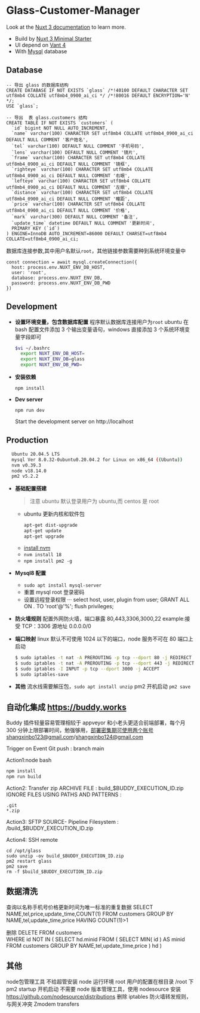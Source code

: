# Glass-Customer-Manager

Look at the [Nuxt 3 documentation](https://nuxt.com/docs/getting-started/introduction) to learn more.

- Build by [Nuxt 3 Minimal Starter](https://nuxt.new/)
- UI depend on [Vant 4](https://vant-ui.github.io/vant/#/zh-CN)
- With [Mysql]() database

## Database

```
-- 导出 glass 的数据库结构
CREATE DATABASE IF NOT EXISTS `glass` /*!40100 DEFAULT CHARACTER SET utf8mb4 COLLATE utf8mb4_0900_ai_ci */ /*!80016 DEFAULT ENCRYPTION='N' */;
USE `glass`;

-- 导出  表 glass.customers 结构
CREATE TABLE IF NOT EXISTS `customers` (
  `id` bigint NOT NULL AUTO_INCREMENT,
  `name` varchar(100) CHARACTER SET utf8mb4 COLLATE utf8mb4_0900_ai_ci DEFAULT NULL COMMENT '客户姓名',
  `tel` varchar(100) DEFAULT NULL COMMENT '手机号码',
  `lens` varchar(100) DEFAULT NULL COMMENT '镜片',
  `frame` varchar(100) CHARACTER SET utf8mb4 COLLATE utf8mb4_0900_ai_ci DEFAULT NULL COMMENT '镜框',
  `righteye` varchar(100) CHARACTER SET utf8mb4 COLLATE utf8mb4_0900_ai_ci DEFAULT NULL COMMENT '右眼',
  `lefteye` varchar(100) CHARACTER SET utf8mb4 COLLATE utf8mb4_0900_ai_ci DEFAULT NULL COMMENT '左眼',
  `distance` varchar(100) CHARACTER SET utf8mb4 COLLATE utf8mb4_0900_ai_ci DEFAULT NULL COMMENT '瞳距',
  `price` varchar(100) CHARACTER SET utf8mb4 COLLATE utf8mb4_0900_ai_ci DEFAULT NULL COMMENT '价格',
  `mark` varchar(300) DEFAULT NULL COMMENT '备注',
  `update_time` datetime DEFAULT NULL COMMENT '更新时间',
  PRIMARY KEY (`id`)
) ENGINE=InnoDB AUTO_INCREMENT=86000 DEFAULT CHARSET=utf8mb4 COLLATE=utf8mb4_0900_ai_ci;
```

数据库连接参数,其中用户名默认`root`，其他链接参数需要种到系统环境变量中

```
const connection = await mysql.createConnection({
  host: process.env.NUXT_ENV_DB_HOST,
  user: 'root',
  database: process.env.NUXT_ENV_DB,
  password: process.env.NUXT_ENV_DB_PWD
})
```

## Development

- **设置环境变量，包含数据库配置** 程序默认数据库连接用户为`root`
  ubuntu 在 bash 配置文件添加 3 个输出变量语句，windows 直接添加 3 个系统环境变量字段即可
  ```bash
  $vi ~/.bashrc
    export NUXT_ENV_DB_HOST=
    export NUXT_ENV_DB=glass
    export NUXT_ENV_DB_PWD=
  ```
- **安装依赖**
  ```
  npm install
  ```
- **Dev server**
  ```
  npm run dev
  ```
  Start the development server on http://localhost

## Production

```bash
  Ubuntu 20.04.5 LTS
  mysql Ver 8.0.32-0ubuntu0.20.04.2 for Linux on x86_64 ((Ubuntu))
  nvm v0.39.3
  node v18.14.0
  pm2 v5.2.2
```

- **基础配置搭建**

  > 注意 ubuntu 默认登录用户为 ubuntu,而 centos 是 root

  - ubuntu 更新内核和软件包
    ```bash
    apt-get dist-upgrade
    apt-get update
    apt-get upgrade
    ```
  - [install nvm](https://github.com/nvm-sh/nvm)
  - `nvm install 18`
  - `npm install pm2 -g`

- **Mysql8 配置**

  - `sudo apt install mysql-server`
  - 重置 mysql root 登录密码
  - 设置远程登录权限
    ···
    select host, user, plugin from user;
    GRANT ALL ON _._ TO 'root'@'%';
    flush privileges;

- **防火墙规则**
  配置外网防火墙，端口暴露 80,443,3306,3000,22
  example:接受 TCP：3306 源地址 0.0.0.0/0

- **端口映射**
  linux 默认不可使用 1024 以下的端口，node 服务不可在 80 端口上启动
  ```bash
  $ sudo iptables -t nat -A PREROUTING -p tcp --dport 80 -j REDIRECT --to-port 3000
  $ sudo iptables -t nat -A PREROUTING -p tcp --dport 443 -j REDIRECT --to-port 3000
  $ sudo iptables -I INPUT -p tcp --dport 3000 -j ACCEPT
  $ sudo iptables-save
  ```
- **其他**
  流水线需要解压包，`sudo apt install unzip`
  pm2 开机启动 `pm2 save`

## 自动化集成 https://buddy.works

Buddy 插件轻量容易管理相较于 appveyor 和小老头更适合前端部署，每个月 300 分钟上限部署时间，勉强够用，部署密集期可使用两个账号shangxinbo123@gmail.com/shangxinbo124@gmail.com

Trigger on Event
Git push : branch main

Action1:node bash

```bash
npm install
npm run build
```

Action2: Transfer zip
ARCHIVE FILE : build\_$BUDDY_EXECUTION_ID.zip
IGNORE FILES USING PATHS AND PATTERNS :

```
.git
*.zip
```

Action3: SFTP
SOURCE- Pipeline Filesystem : /build\_$BUDDY_EXECUTION_ID.zip

Action4: SSH remote

```
cd /opt/glass
sudo unzip -ov build_$BUDDY_EXECUTION_ID.zip
pm2 restart glass
pm2 save
rm -f $build_$BUDDY_EXECUTION_ID.zip
```

## 数据清洗

查询以名称手机号价格更新时间为唯一标准的重复数据
SELECT NAME,tel,price,update_time,COUNT(1) FROM customers GROUP BY NAME,tel,update_time,price HAVING COUNT(1)>1

删除
DELETE
FROM
customers  
WHERE
id NOT IN ( SELECT hd.minid FROM ( SELECT MIN( id ) AS minid FROM customers GROUP BY NAME,tel,update_time,price ) hd )

## 其他

node包管理工具 不给超管安装 node 运行环境
root 用户的配置在根目录 /root 下
pm2 startup 开机启动
不需要 node 版本管理工具，使用 nodesource 安装 https://github.com/nodesource/distributions
删除 iptables 防火墙转发规则，与网关冲突
Zmodem transfers
